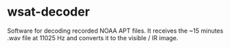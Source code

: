 # wsat-decoder
Software for decoding recorded NOAA APT files.
It receives the ~15 minutes .wav file at 11025 Hz and converts it to the visible / IR image.
